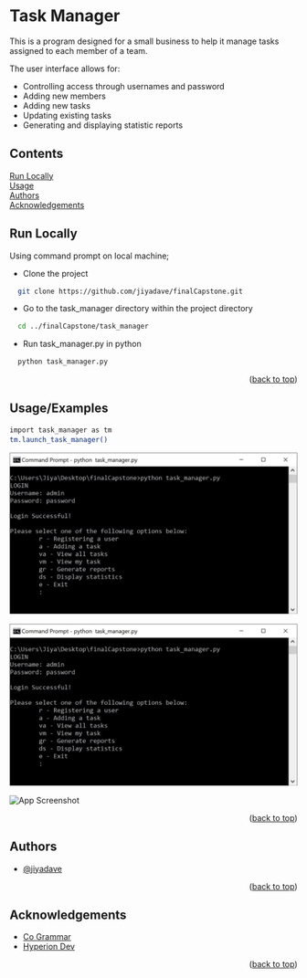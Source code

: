 
<a name="readme-top"></a>
# Task Manager

This is a program designed for a small business to help it manage tasks
assigned to each member of a team.

The user interface allows for:
- Controlling access through usernames and password
- Adding new members
- Adding new tasks
- Updating existing tasks
- Generating and displaying statistic reports 







## Contents
[Run Locally](#run)  
[Usage](#usage)  
[Authors](#authors)  
[Acknowledgements](#acknowledgements)    
   


<a name="run"/>

## Run Locally

Using command prompt on local machine;

- Clone the project

```bash
  git clone https://github.com/jiyadave/finalCapstone.git
```

- Go to the task_manager directory within the project directory

```bash
  cd ../finalCapstone/task_manager
```

- Run task_manager.py in python

```bash
  python task_manager.py
```

<p align="right">(<a href="#readme-top">back to top</a>)</p>
<a name="usage"/>

## Usage/Examples

```bash
import task_manager as tm
tm.launch_task_manager()
```

<picture>
 <img alt="launch menu image" src="https://github.com/jiyadave/finalCapstone/blob/main/screenshots/launch_menu.JPG">
</picture>


![App Screenshot](https://github.com/jiyadave/finalCapstone/blob/main/screenshots/launch_menu.JPG)

![App Screenshot](https://via.placeholder.com/468x300?text=App+Screenshot+Here)

<p align="right">(<a href="#readme-top">back to top</a>)</p>

<a name="authors"/>

## Authors

- [@jiyadave](https://www.github.com/jiyadave)

<p align="right">(<a href="#readme-top">back to top</a>)</p>
<a name="acknowledgements"/>

## Acknowledgements

 - [Co Grammar](https://skills.cogrammar.com/)
 - [Hyperion Dev](https://www.hyperiondev.com/)
<p align="right">(<a href="#readme-top">back to top</a>)</p>